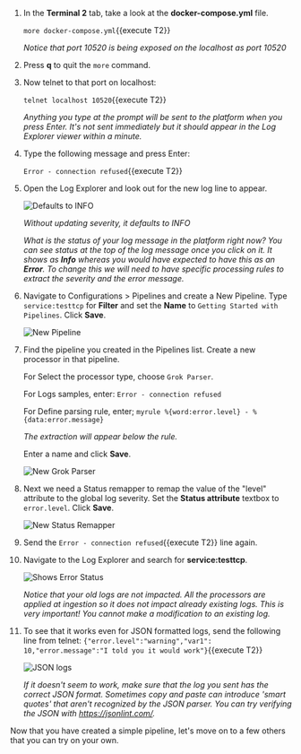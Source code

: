 1. In the **Terminal 2** tab, take a look at the **docker-compose.yml** file. 
   
   `more docker-compose.yml`{{execute T2}}
   
   *Notice that port 10520 is being exposed on the localhost as port 10520*
   
2. Press **q** to quit the `more` command.


3. Now telnet to that port on localhost:

   `telnet localhost 10520`{{execute T2}}

   *Anything you type at the prompt will be sent to the platform when you press Enter. It's not sent immediately but it should appear in the Log Explorer viewer within a minute.*

4. Type the following message and press Enter:

   `Error - connection refused`{{execute T2}}

5. Open the Log Explorer and look out for the new log line to appear.
   
   ![Defaults to INFO](/datadog/scenarios/logsparse/assets/defaultsinfonew.png)

   *Without updating severity, it defaults to INFO*

   *What is the status of your log message in the platform right now? You can see status at the top of the log message once you click on it. It shows as **Info** whereas you would have expected to have this as an **Error**. To change this we will need to have specific processing rules to extract the severity and the error message.*

6. Navigate to Configurations > Pipelines and create a New Pipeline. Type `service:testtcp` for **Filter** and set the **Name** to `Getting Started with Pipelines`. Click **Save**.

   ![New Pipeline](/datadog/scenarios/logsparse/assets/newpipelinenew.png)

7. Find the pipeline you created in the Pipelines list. Create a new processor in that pipeline. 

   For Select the processor type, choose `Grok Parser`. 
   
   For Logs samples, enter:
   `Error - connection refused`
   
   For Define parsing rule, enter;
   `myrule %{word:error.level} - %{data:error.message}`
   
   *The extraction will appear below the rule.*
   
   Enter a name and click **Save**.
   
   ![New Grok Parser](/datadog/scenarios/logsparse/assets/newgrokparser.png)

8. Next we need a Status remapper to remap the value of the "level" attribute to the global log severity. Set the **Status attribute** textbox to `error.level`. Click **Save**.
   
   ![New Status Remapper](/datadog/scenarios/logsparse/assets/newstatusremapper.png)

9. Send the `Error - connection refused`{{execute T2}} line again.

10. Navigate to the Log Explorer and search for **service:testtcp**.

    ![Shows Error Status](/datadog/scenarios/logsparse/assets/errorstatus.png)
    
    *Notice that your old logs are not impacted. All the processors are applied at ingestion so it does not impact already existing logs. This is very important! You cannot make a modification to an existing log.*

11. To see that it works even for JSON formatted logs, send the following line from telnet:
    `{"error.level":"warning","var1": 10,"error.message":"I told you it would work"}`{{execute T2}}
   
    ![JSON logs](/datadog/scenarios/logsparse/assets/jsonlogsnew.png)
    
    *If it doesn't seem to work, make sure that the log you sent has the correct JSON format. Sometimes copy and paste can introduce 'smart quotes' that aren't recognized by the JSON parser. You can try verifying the JSON with https://jsonlint.com/.*

Now that you have created a simple pipeline, let's move on to a few others that you can try on your own.

